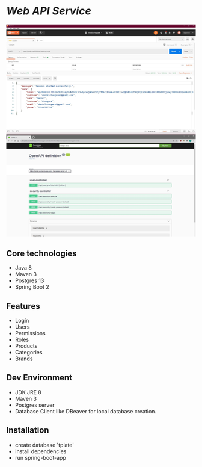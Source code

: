 # _Web API Service_
![alt text](https://raw.githubusercontent.com/danielchungara1/v1-tplate-ws/develop/mis/imgs/readme/postman.JPG?raw=true)
![alt text](https://raw.githubusercontent.com/danielchungara1/v1-tplate-ws/develop/mis/imgs/readme/swagger.JPG?raw=true)

## Core technologies 
- Java 8
- Maven 3  
- Postgres 13
- Spring Boot 2

## Features
- Login
- Users  
- Permissions 
- Roles
- Products
- Categories
- Brands

## Dev Environment

- JDK JRE 8
- Maven 3
- Postgres server
- Database Client like DBeaver for local database creation.

## Installation

- create database 'tplate'
- install dependencies
- run spring-boot-app
